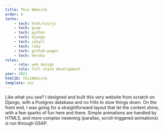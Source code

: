 ```yaml
---
title: This Website
order: 4
techs:
    - tech: html/css/js
    - tech: gsap
    - tech: python
    - tech: django
    - tech: jekyll
    - tech: ruby
    - tech: github-pages
    - tech: heroku
roles:
    - role: web design
    - role: full stack development
year: 2021
htmlID: thisWebsite
template: nor
---
```

Like what you see? I designed and built this very website from scratch on Django, with a Postgres database and no frills to slow things down. On the front end, I was going for a straightforward layout that let the content shine, with a few sparks of fun here and there. Simple animations are handled by HTML5, and more complex tweening (parallax, scroll-triggered animations) is run through GSAP.

